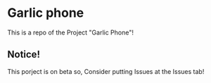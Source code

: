 # Garlic phone
This is a repo of the Project "Garlic Phone"!

## Notice!
This porject is on beta so, Consider putting Issues at the Issues tab!
